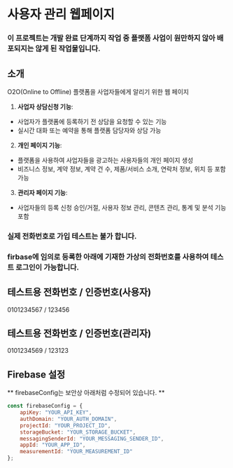 # 사용자 관리 웹페이지
### 이 프로젝트는 개발 완료 단계까지 작업 중 플랫폼 사업이 원만하지 않아 배포되지는 않게 된 작업물입니다.

## 소개
O2O(Online to Offline) 플랫폼을 사업자들에게 알리기 위한 웹 페이지


1. **사업자 상담신청 기능**:
- 사업자가 플랫폼에 등록하기 전 상담을 요청할 수 있는 기능
- 실시간 대화 또는 예약을 통해 플랫폼 담당자와 상담 가능

2. **개인 페이지 기능**:
- 플랫폼을 사용하여 사업자들을 광고하는 사용자들의 개인 페이지 생성
- 비즈니스 정보, 계약 정보, 계약 건 수, 제품/서비스 소개, 연락처 정보, 위치 등 포함 가능

3. **관리자 페이지 기능**:
- 사업자들의 등록 신청 승인/거절, 사용자 정보 관리, 콘텐츠 관리, 통계 및 분석 기능 포함


###  실제 전화번호로 가입 테스트는 불가 합니다.
###  firbase에 임의로 등록한 아래에 기재한 가상의 전화번호를 사용하여 테스트 로그인이 가능합니다.

## 테스트용 전화번호 / 인증번호(사용자)
0101234567 /
123456

## 테스트용 전화번호 / 인증번호(관리자)
0101234569 /
123123

## Firebase 설정

** firebaseConfig는 보안상 아래처럼 수정되어 있습니다. **

```javascript
const firebaseConfig = {
    apiKey: "YOUR_API_KEY",
    authDomain: "YOUR_AUTH_DOMAIN",
    projectId: "YOUR_PROJECT_ID",
    storageBucket: "YOUR_STORAGE_BUCKET",
    messagingSenderId: "YOUR_MESSAGING_SENDER_ID",
    appId: "YOUR_APP_ID",
    measurementId: "YOUR_MEASUREMENT_ID"
};
